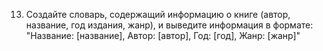 13. Создайте словарь, содержащий информацию о книге (автор, название, год издания, жанр), и выведите информация в формате: "Название: [название], Автор: [автор], Год: [год], Жанр: [жанр]"

